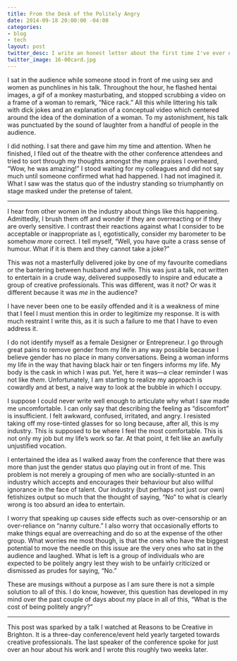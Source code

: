 ```yaml
---
title: From the Desk of the Politely Angry
date: 2014-09-18 20:00:00 -04:00
categories:
- blog
- tech
layout: post
twitter_desc: I write an honest letter about the first time I've ever experienced obvert sexism in the tech industry.
twitter_image: 16-00card.jpg
---
```


I sat in the audience while someone stood in front of me using sex and women as punchlines in his talk. Throughout the hour, he flashed hentai images, a gif of a monkey masturbating, and stopped scrubbing a video on a frame of a woman to remark, “Nice rack.” All this while littering his talk with dick jokes and an explanation of a conceptual video which centered around the idea of the domination of a woman. To my astonishment, his talk was punctuated by the sound of laughter from a handful of people in the audience.

I did nothing. I sat there and gave him my time and attention. When he finished, I filed out of the theatre with the other conference attendees and tried to sort through my thoughts amongst the many praises I overheard, “Wow, he was amazing!” I stood waiting for my colleagues and did not say much until someone confirmed what had happened. I had not imagined it. What I saw was the status quo of the industry standing so triumphantly on stage masked under the pretense of talent.

<hr class="small">

I hear from other women in the industry about things like this happening. Admittedly, I brush them off and wonder if they are overreacting or if they are overly sensitive. I contrast their reactions against what I consider to be acceptable or inappropriate as I, egotistically, consider my barometer to be somehow <em>more</em> correct. I tell myself, “Well, you have quite a crass sense of humour. What if it is them and they cannot take a joke?”

This was not a masterfully delivered joke by one of my favourite comedians or the bantering between husband and wife. This was just a talk, not written to entertain in a crude way, delivered supposedly to inspire and educate a group of creative professionals. This was different, was it not? Or was it different because it was <em>me</em> in the audience?

I have never been one to be easily offended and it is a weakness of mine that I feel I must mention this in order to legitimize my response. It is with much restraint I write this, as it is such a failure to me that I have to even address it.

I do not identify myself as a female Designer or Entrepreneur. I go through great pains to remove gender from my life in any way possible because I believe gender has no place in many conversations. Being a woman informs my life in the way that having black hair or ten fingers informs my life. My body is the cask in which I was put. Yet, here it was—a clear reminder I was not like <em>them</em>. Unfortunately, I am starting to realize my approach is cowardly and at best, a naive way to look at the bubble in which I occupy.

I suppose I could never write well enough to articulate why what I saw made me uncomfortable. I can only say that describing the feeling as “discomfort” is insufficient. I felt awkward, confused, irritated, and angry. I resisted taking off my rose-tinted glasses for so long because, after all, this is my industry. This is supposed to be where I feel the most comfortable. This is not only my job but my life’s work so far. At that point, it felt like an awfully unjustified vocation.

I entertained the idea as I walked away from the conference that there was more than just the gender status quo playing out in front of me. This problem is not merely a grouping of men who are socially-stunted in an industry which accepts and encourages their behaviour but also willful ignorance in the face of talent. Our industry (but perhaps not just our own) fetishizes output so much that the thought of saying, “No” to what is clearly wrong is too absurd an idea to entertain.

I worry that speaking up causes side effects such as over-censorship or an over-reliance on “nanny culture.” I also worry that occasionally efforts to make things equal are overreaching and do so at the expense of the other group. What worries me most though, is that the ones who have the biggest potential to move the needle on this issue are the very ones who sat in the audience and laughed. What is left is a group of individuals who are expected to be politely angry lest they wish to be unfairly criticized or dismissed as prudes for saying, “No.”

These are musings without a purpose as I am sure there is not a simple solution to all of this. I do know, however, this question has developed in my mind over the past couple of days about my place in all of this, “What is the cost of being politely angry?”

<hr class="small">

<div class="fieldnotes">
    <p id="note-1">This post was sparked by a talk I watched at Reasons to be Creative in Brighton. It is a three-day conference/event held yearly targeted towards creative professionals. The last speaker of the conference spoke for just over an hour about his work and I wrote this roughly two weeks later.</p>
</div>